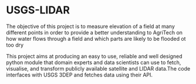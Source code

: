 # USGS-LIDAR

The objective of this project is to measure elevation of a field at many different points in order to provide a better understanding to AgriTech on how water flows through a field and which parts are likely to be flooded ot too dry

This project aims at producing an easy to use, reliable and well designed python module that domain experts and data scientists can use to fetch, visualise, and transform publicly available satellite and LIDAR data.The code interfaces with USGS 3DEP and fetches data using their API. 


